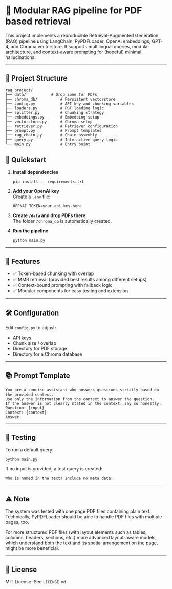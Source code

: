 # 🧠 Modular RAG pipeline for PDF based retrieval

This project implements a reproducible Retrieval-Augmented Generation (RAG) pipeline using LangChain, PyPDFLoader, OpenAI embeddings, GPT-4, and Chroma vectorstore. It supports multilingual queries, modular architecture, and context-aware prompting for (hopeful) minimal hallucinations.

---

## 📂 Project Structure

```
rag_project/
├── data/			# Drop zone for PDFs
├── chroma_db/ 			# Persistent vectorstore
├── config.py 			# API key and chunking variables
├── loaders.py 			# PDF loading logic
├── splitter.py 		# Chunking strategy
├── embeddings.py 		# Embedding setup
├── vectorstore.py 		# Chroma setup
├── retriever.py 		# Retriever configuration
├── prompt.py 			# Prompt templates
├── rag_chain.py 		# Chain assembly
├── query.py 			# Interactive query logic
└── main.py 			# Entry point
```


## 🚀 Quickstart

1. **Install dependencies**
   ```bash
   pip install -r requirements.txt

2.  **Add your OpenAI key**  
Create a `.env` file:
    
    ```env
    OPENAI_TOKEN=your-api-key-here
    ```
    
3.  **Create `/data` and drop PDFs there**  
The folder `/chroma_db` is automatically created.


4.  **Run the pipeline**
    
    ```bash
    python main.py
    ```
    

----------

## 🧩 Features

-   ✅ Token-based chunking with overlap
-   ✅ MMR retrieval (provided best results among different setups)
-   ✅ Context-bound prompting with fallback logic
-   ✅ Modular components for easy testing and extension

----------

## 🛠️ Configuration

Edit `config.py` to adjust:

-   API keys
-   Chunk size / overlap  
-   Directory for PDF storage
-   Directory for a Chroma database

----------

## 📚 Prompt Template

```text
You are a concise assistant who answers questions strictly based on the provided context.
Use only the information from the context to answer the question.
If the answer is not clearly stated in the context, say so honestly.
Question: {input}
Context: {context}
Answer:
```

----------

## 🧪 Testing

To run a default query:

```bash
python main.py
```

If no input is provided, a test query is created:

```text
Who is named in the text? Include no meta data!
```
----------
## ⚠️ Note  
The system was tested with one page PDF files containing plain text. Technically, PyPDFLoader should be able to handle PDF files with multiple pages, too.

For more structured PDF files (with layout elements such as tables, columns, headers, sections, etc.) more advanced layout-aware models, which understand both the text and its spatial arrangement on the page, might be more beneficial.

----------

## 📖 License

MIT License. See `LICENSE.md`